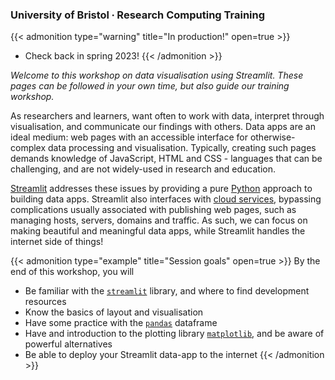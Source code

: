 ### University of Bristol ∙ Research Computing Training

{{< admonition type="warning" title="In production!" open=true >}}
- Check back in spring 2023!
{{< /admonition >}}

*Welcome to this workshop on data visualisation using Streamlit. These pages can be followed in your own time, but also guide our training workshop.*

As researchers and learners, want often to work with data, interpret through visualisation, and communicate our findings with others. Data apps are an ideal medium: web pages with an accessible interface for otherwise-complex data processing and visualisation. Typically, creating such pages demands knowledge of JavaScript, HTML and CSS - languages that can be challenging, and are not widely-used in research and education. 

[Streamlit](https://streamlit.io/) addresses these issues by providing a pure [Python](https://www.python.org/) approach to building data apps. Streamlit also interfaces with [cloud services](https://streamlit.io/cloud), bypassing complications usually associated with publishing web pages, such as managing hosts, servers, domains and traffic. As such, we can focus on making beautiful and meaningful data apps, while Streamlit handles the internet side of things!

{{< admonition type="example" title="Session goals" open=true >}}
By the end of this workshop, you will
- Be familiar with the [`streamlit`](https://docs.streamlit.io/library/api-reference) library, and where to find development resources 
- Know the basics of layout and visualisation
- Have some practice with the [`pandas`](https://pandas.pydata.org/pandas-docs/stable/index.html) dataframe
- Have and introduction to the plotting library [`matplotlib`](https://matplotlib.org/), and be aware of powerful alternatives
- Be able to deploy your Streamlit data-app to the internet
{{< /admonition >}}

